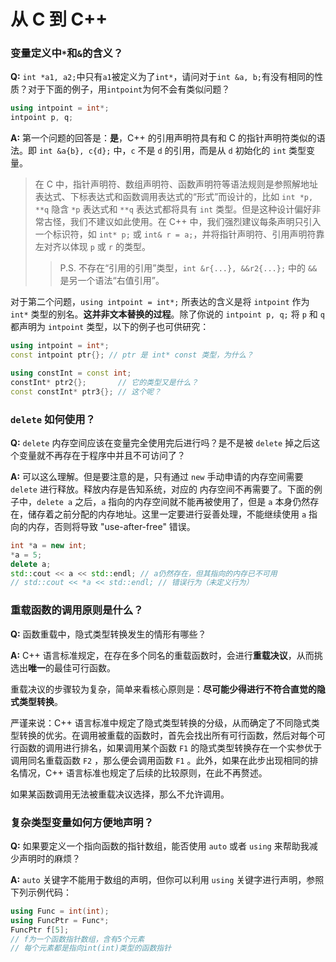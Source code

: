 # 从 C 到 C++

### 变量定义中`*`和`&`的含义？

**Q:** `int *a1, a2;`中只有`a1`被定义为了`int*`，请问对于`int &a, b;`有没有相同的性质？对于下面的例子，用`intpoint`为何不会有类似问题？

```c++
using intpoint = int*;
intpoint p, q;
```

**A:** 第一个问题的回答是：**是**，C++ 的引用声明符具有和 C 的指针声明符类似的语法。即 `int &a{b}, c{d};` 中，`c` 不是 `d` 的引用，而是从 `d` 初始化的 `int` 类型变量。
   
> 在 C 中，指针声明符、数组声明符、函数声明符等语法规则是参照解地址表达式、下标表达式和函数调用表达式的“形式”而设计的，比如 `int *p, **q` 隐含 `*p` 表达式和 `**q` 表达式都将具有 `int` 类型。但是这种设计偏好非常古怪，我们不建议如此使用。在 C++ 中，我们强烈建议每条声明只引入一个标识符，如 `int* p;` 或 `int& r = a;`，并将指针声明符、引用声明符靠左对齐以体现 `p` 或 `r` 的类型。
> 
>> P.S. 不存在“引用的引用”类型，`int &r{...}, &&r2{...};` 中的 `&&` 是另一个语法“右值引用”。

对于第二个问题，`using intpoint = int*;` 所表达的含义是将 `intpoint` 作为 `int*` 类型的别名。**这并非文本替换的过程**。除了你说的 `intpoint p, q;` 将 `p` 和 `q` 都声明为 `intpoint` 类型，以下的例子也可供研究：

```cpp
using intpoint = int*;
const intpoint ptr{}; // ptr 是 int* const 类型，为什么？

using constInt = const int;
constInt* ptr2{};       // 它的类型又是什么？
const constInt* ptr3{}; // 这个呢？
```

### `delete` 如何使用？

**Q:** `delete` 内存空间应该在变量完全使用完后进行吗？是不是被 `delete` 掉之后这个变量就不再存在于程序中并且不可访问了？

**A:** 可以这么理解。但是要注意的是，只有通过 `new` 手动申请的内存空间需要 `delete` 进行释放。释放内存是告知系统，对应的 内存空间不再需要了。下面的例子中，`delete a` 之后，`a` 指向的内存空间就不能再被使用了，但是 `a` 本身仍然存在，储存着之前分配的内存地址。这里一定要进行妥善处理，不能继续使用 `a` 指向的内存，否则将导致 "use-after-free" 错误。

```c++
int *a = new int;
*a = 5;
delete a;
std::cout << a << std::endl; // a仍然存在，但其指向的内存已不可用
// std::cout << *a << std::endl; // 错误行为（未定义行为）
```

### 重载函数的调用原则是什么？

**Q:** 函数重载中，隐式类型转换发生的情形有哪些？

**A:** C++ 语言标准规定，在存在多个同名的重载函数时，会进行**重载决议**，从而挑选出**唯一**的最佳可行函数。

重载决议的步骤较为复杂，简单来看核心原则是：**尽可能少得进行不符合直觉的隐式类型转换**。

严谨来说：C++ 语言标准中规定了隐式类型转换的分级，从而确定了不同隐式类型转换的优劣。在调用被重载的函数时，首先会找出所有可行函数，然后对每个可行函数的调用进行排名，如果调用某个函数 `F1` 的隐式类型转换存在一个实参优于调用同名重载函数 `F2` ，那么便会调用函数 `F1` 。此外，如果在此步出现相同的排名情况，C++ 语言标准也规定了后续的比较原则，在此不再赘述。

如果某函数调用无法被重载决议选择，那么不允许调用。

### 复杂类型变量如何方便地声明？

**Q:** 如果要定义一个指向函数的指针数组，能否使用 `auto` 或者 `using` 来帮助我减少声明时的麻烦？

**A:** `auto` 关键字不能用于数组的声明，但你可以利用 `using` 关键字进行声明，参照下列示例代码：
```c++
using Func = int(int);
using FuncPtr = Func*;
FuncPtr f[5]; 
// f为一个函数指针数组，含有5个元素
// 每个元素都是指向int(int)类型的函数指针
```
